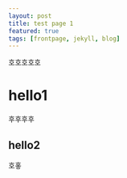 ```yaml
---
layout: post
title: test page 1
featured: true
tags: [frontpage, jekyll, blog]
---
```

호호호호호

# hello1

후후후후

## hello2


호홓

